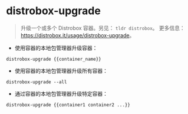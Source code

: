 # distrobox-upgrade

> 升级一个或多个 Distrobox 容器。另见： `tldr distrobox`。
> 更多信息： <https://distrobox.it/usage/distrobox-upgrade>。

- 使用容器的本地包管理器升级容器：

`distrobox-upgrade {{container_name}}`

- 使用容器的本地包管理器升级所有容器：

`distrobox-upgrade --all`

- 通过容器的本地包管理器升级特定容器：

`distrobox-upgrade {{container1 container2 ...}}`